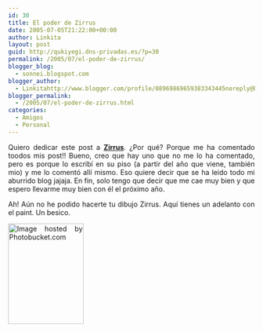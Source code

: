 ```yaml
---
id: 30
title: El poder de Zirrus
date: 2005-07-05T21:22:00+00:00
author: Linkita
layout: post
guid: http://qukiyegi.dns-privadas.es/?p=30
permalink: /2005/07/el-poder-de-zirrus/
blogger_blog:
  - sonnei.blogspot.com
blogger_author:
  - Linkitahttp://www.blogger.com/profile/08969869659383343445noreply@blogger.com
blogger_permalink:
  - /2005/07/el-poder-de-zirrus.html
categories:
  - Amigos
  - Personal
---
```

<div style="text-align: justify;">
  Quiero dedicar este post a <a href="http://zirrus.blogspot.com/"><span style="font-weight: bold;">Zirrus</span></a>. ¿Por qué? Porque me ha comentado toodos mis post!! Bueno, creo que hay uno que no me lo ha comentado, pero es porque lo escribí en su piso (a partir del año que viene, también mio) y me lo comentó allí mismo. Eso quiere decir que se ha leido todo mi aburrido blog jajaja. En fin, solo tengo que decir que me cae muy bien y que espero llevarme muy bien con él el próximo año.</p> 
  
  <p>
    Ah! Aún no he podido hacerte tu dibujo Zirrus. Aquí tienes un adelanto con el paint. Un besico.
  </p>
  
  <p>
    <img style="width: 154px; height: 205px;" src="http://i7.photobucket.com/albums/y261/linkitab/zirrus.jpg" alt="Image hosted by Photobucket.com" />
  </p>
</div>